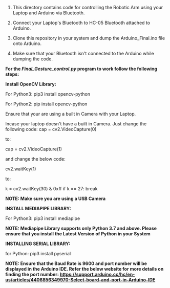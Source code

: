 1) This directory contains code for controlling the Robotic Arm using your Laptop and Arduino via Bluetooth.

2) Connect your Laptop's Bluetooth to HC-05 Bluetooth attached to Arduino.

3) Clone this repository in your system and dump the Arduino_Final.ino file onto Arduino.

4) Make sure that your Bluetooth isn't connected to the Arduino while dumping the code.

**For the *Final_Gesture_control.py* program to work follow the following steps:**

**Install OpenCV Library:**

For Python3:
pip3 install opencv-python

For Python2:
pip install opencv-python

Ensure that your are using a built in Camera with your Laptop.

Incase your laptop doesn't have a built in Camera. Just change the following code:
cap = cv2.VideoCapture(0)

to:

cap = cv2.VideoCapture(1)

and change the below code:

cv2.waitKey(1)

to:

k = cv2.waitKey(30) & 0xff
        if k == 27:
            break

**NOTE: Make sure you are using a USB Camera**


**INSTALL MEDIAPIPE LIBRARY:**

For Python3:
pip3 install mediapipe

**NOTE: Mediapipe Library supports only Python 3.7 and above. Please ensure that you install the Latest Version of Python in your System**

**INSTALLING SERIAL LIBRARY:**

for Python:
pip3 install pyserial

**NOTE: Ensure that the Baud Rate is 9600 and port number will be displayed in the Arduino IDE.
Refer the below website for more details on finding the port number:
https://support.arduino.cc/hc/en-us/articles/4406856349970-Select-board-and-port-in-Arduino-IDE**
